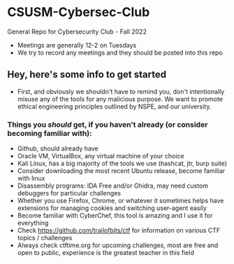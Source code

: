# CSUSM-Cybersec-Club
General Repo for Cybersecurity Club - Fall 2022

- Meetings are generally 12-2 on Tuesdays
- We try to record any meetings and they should be posted into this repo


## Hey, here's some info to get started
- First, and obviously we shouldn't have to remind you, don't intentionally misuse any of the tools for any malicious purpose. We want to promote ethical engineering 
principles outlined by NSPE, and our university. 

### Things you _should_ get, if you haven't already (or consider becoming familiar with):
- Github, should already have
- Oracle VM, VirtualBox, any virtual machine of your choice
- Kali Linux, has a big majority of the tools we use (hashcat, jtr, burp suite)
- Consider downloading the most recent Ubuntu release, become familiar with linux
- Disassembly programs: IDA Free and/or Ghidra, may need custom debuggers for particular challenges
- Whether you use Firefox, Chrome, or whatever it sometimes helps have extensions for managing cookies and switching user-agent easily
- Become familiar with CyberChef, this tool is amazing and I use it for everything 
- Check https://github.com/trailofbits/ctf for information on various CTF topics / challenges
- Always check ctftime.org for upcoming challenges, most are free and open to public, experience is the greatest teacher in this field
